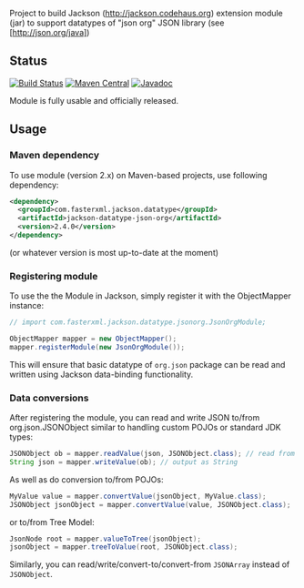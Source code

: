 Project to build Jackson (http://jackson.codehaus.org) extension module (jar) to support datatypes of "json org" JSON library (see [http://json.org/java])

## Status

[![Build Status](https://travis-ci.org/FasterXML/jackson-datatype-json-org.svg)](https://travis-ci.org/FasterXML/jackson-datatype-json-org)
[![Maven Central](https://maven-badges.herokuapp.com/maven-central/com.fasterxml.jackson.datatype/jackson-datatype-json-org/badge.svg)](https://maven-badges.herokuapp.com/maven-central/com.fasterxml.jackson.datatype/jackson-datatype-json-org/)
[![Javadoc](https://javadoc-emblem.rhcloud.com/doc/com.fasterxml.jackson.datatype/jackson-datatype-json-org/badge.svg)](http://www.javadoc.io/doc/com.fasterxml.jackson.datatype/jackson-datatype-json-org)

Module is fully usable and officially released.

## Usage

### Maven dependency

To use module (version 2.x) on Maven-based projects, use following dependency:

```xml
<dependency>
  <groupId>com.fasterxml.jackson.datatype</groupId>
  <artifactId>jackson-datatype-json-org</artifactId>
  <version>2.4.0</version>
</dependency>
```

(or whatever version is most up-to-date at the moment)

### Registering module

To use the the Module in Jackson, simply register it with the ObjectMapper instance:

```java
// import com.fasterxml.jackson.datatype.jsonorg.JsonOrgModule;

ObjectMapper mapper = new ObjectMapper();
mapper.registerModule(new JsonOrgModule());
```

This will ensure that basic datatype of `org.json` package can be read and written using Jackson data-binding functionality.

### Data conversions

After registering the module, you can read and write JSON to/from org.json.JSONObject similar to handling custom POJOs or standard JDK types:

```java
JSONObject ob = mapper.readValue(json, JSONObject.class); // read from a source
String json = mapper.writeValue(ob); // output as String
```

As well as do conversion to/from POJOs:

```java
MyValue value = mapper.convertValue(jsonObject, MyValue.class);
JSONObject jsonObject = mapper.convertValue(value, JSONObject.class);
```

or to/from Tree Model:

```java
JsonNode root = mapper.valueToTree(jsonObject);
jsonObject = mapper.treeToValue(root, JSONObject.class);
```

Similarly, you can read/write/convert-to/convert-from `JSONArray` instead of `JSONObject`.
